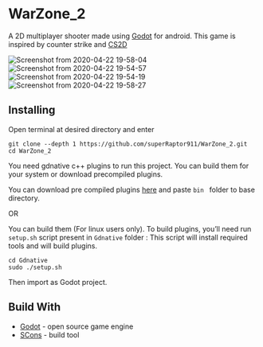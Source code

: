 # WarZone_2
A 2D multiplayer shooter made using [Godot](https://godotengine.org/) for android.
This game is inspired by counter strike and [CS2D](https://store.steampowered.com/app/666220/CS2D/)


![Screenshot from 2020-04-22 19-58-04](https://user-images.githubusercontent.com/58220198/80273921-2048b700-86f4-11ea-82df-d7d429d13270.png)
![Screenshot from 2020-04-22 19-54-57](https://user-images.githubusercontent.com/58220198/80273931-3fdfdf80-86f4-11ea-98d0-a287780d115d.png)
![Screenshot from 2020-04-22 19-54-19](https://user-images.githubusercontent.com/58220198/80273996-dc09e680-86f4-11ea-8d64-7b027a1538c4.png)
![Screenshot from 2020-04-22 19-58-27](https://user-images.githubusercontent.com/58220198/80274000-e6c47b80-86f4-11ea-894c-31cb6a3660cf.png)


## Installing
Open terminal at desired directory and enter
```
git clone --depth 1 https://github.com/superRaptor911/WarZone_2.git
cd WarZone_2
```
You need gdnative c++ plugins to run this project.
You can build them for your system or download precompiled plugins.

You can download pre compiled plugins [here](https://drive.google.com/open?id=11fYFJB2msNdvu3ShsLR-GuxwOZSoA37d) and paste ```bin ``` folder to base directory.

OR

You can build them (For linux users only).
To build plugins, you’ll need run `setup.sh` script present in `Gdnative` folder :
This script will install required tools and will build plugins.

```
cd Gdnative
sudo ./setup.sh
```
Then import as Godot project.

## Build With
* [Godot](https://godotengine.org/) - open source game engine
* [SCons](https://scons.org/) - build tool
